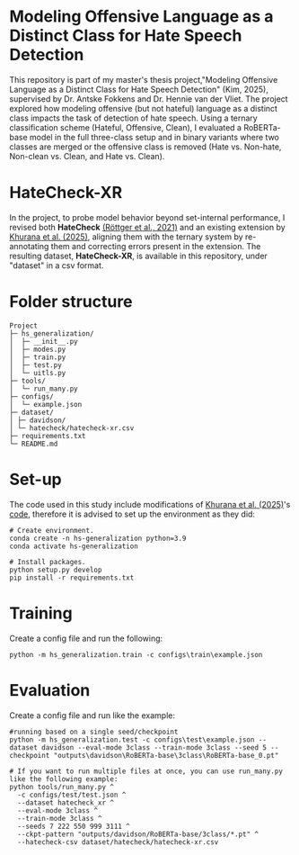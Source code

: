 # Modeling Offensive Language as a Distinct Class for Hate Speech Detection
This repository is part of my master's thesis project,"Modeling Offensive Language as a Distinct Class for Hate Speech Detection" (Kim, 2025), supervised by Dr. Antske Fokkens and Dr. Hennie van der Vliet. The project explored how modeling offensive (but not hateful) language as a distinct class impacts the task of detection of hate speech. Using a ternary classification scheme (Hateful, Offensive, Clean), I evaluated a RoBERTa-base model in the full three-class setup and in binary variants where two classes are merged or the offensive class is removed (Hate vs. Non-hate, Non-clean vs. Clean, and Hate vs. Clean). 

# HateCheck-XR
In the project, to probe model behavior beyond set-internal performance, I revised both **HateCheck** [(Röttger et al., 2021)](https://aclanthology.org/2021.acl-long.4/) and an existing extension by [Khurana et al. (2025)](https://arxiv.org/abs/2410.15911), aligning them with the ternary system by re-annotating them and correcting errors present in the extension. The resulting dataset, **HateCheck-XR**, is available in this repository, under "dataset" in a csv format.

# Folder structure
```
Project
├─ hs_generalization/  
│  ├─ __init__.py
│  ├─ modes.py
│  ├─ train.py
│  ├─ test.py
│  └─ uitls.py    
├─ tools/
│  └─ run_many.py          
├─ configs/
│  └─ example.json
├─ dataset/
│ ├─ davidson/
│ └─ hatecheck/hatecheck-xr.csv
├─ requirements.txt
└─ README.md
```


# Set-up
The code used in this study include modifications of [Khurana et al. (2025)](https://arxiv.org/abs/2410.15911)'s [code](https://github.com/urjakh/defverify), therefore it is advised to set up the environment as they did: 
```
# Create environment.
conda create -n hs-generalization python=3.9
conda activate hs-generalization

# Install packages.
python setup.py develop
pip install -r requirements.txt
```

# Training
Create a config file and run the following:
```
python -m hs_generalization.train -c configs\train\example.json
```

# Evaluation
Create a config file and run like the example:

```
#running based on a single seed/checkpoint
python -m hs_generalization.test -c configs\test\example.json --dataset davidson --eval-mode 3class --train-mode 3class --seed 5 --checkpoint "outputs\davidson\RoBERTa-base\3class\RoBERTa-base_0.pt"

# If you want to run multiple files at once, you can use run_many.py like the following example:
python tools/run_many.py ^
  -c configs/test/test.json ^
  --dataset hatecheck_xr ^
  --eval-mode 3class ^
  --train-mode 3class ^
  --seeds 7 222 550 999 3111 ^
  --ckpt-pattern "outputs/davidson/RoBERTa-base/3class/*.pt" ^
  --hatecheck-csv dataset/hatecheck/hatecheck-xr.csv
```

